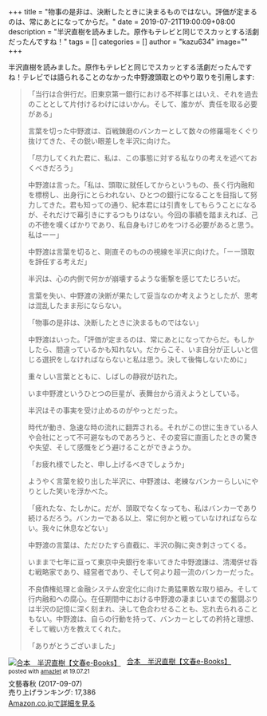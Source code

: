 +++
title = "物事の是非は、決断したときに決まるものではない。評価が定まるのは、常にあとになってからだ。"
date = 2019-07-21T19:00:09+08:00
description = "半沢直樹を読みました。原作もテレビと同じでスカッとする活劇だったんですね！"
tags = []
categories = []
author = "kazu634"
image=""
+++

半沢直樹を読みました。原作もテレビと同じでスカッとする活劇だったんですね！テレビでは語られることのなかった中野渡頭取とのやり取りを引用します:

> 「当行は合併行だ。旧東京第一銀行における不祥事とはいえ、それを過去のこととして片付けるわけにはいかん。そして、誰かが、責任を取る必要がある」
>
> 言葉を切った中野渡は、百戦錬磨のバンカーとして数々の修羅場をくぐり抜けてきた、その鋭い眼差しを半沢に向けた。
>
> 「尽力してくれた君に、私は、この事態に対する私なりの考えを述べておくべきだろう」
>
> 中野渡は言った。「私は、頭取に就任してからというもの、長く行内融和を標榜し、出身行にとらわれない、ひとつの銀行になることを目指して努力してきた。君も知っての通り、紀本君には引責をしてもらうことになるが、それだけで幕引きにするつもりはない。今回の事績を踏まえれば、己の不徳を嘆くばかりであり、私自身もけじめをつける必要があると思う。私はーー」
>
> 中野渡は言葉を切ると、剛直そのものの視線を半沢に向けた。「ーー頭取を辞任する考えだ」
>
> 半沢は、心の内側で何かが崩壊するような衝撃を感じてたじろいだ。
>
> 言葉を失い、中野渡の決断が果たして妥当なのか考えようとしたが、思考は混乱したまま形にならない。
>
> 「物事の是非は、決断したときに決まるものではない」
>
> 中野渡はいった。「評価が定まるのは、常にあとになってからだ。もしかしたら、間違っているかも知れない。だからこそ、いま自分が正しいと信じる選択をしなければならないと私は思う。決して後悔しないために」
>
> 重々しい言葉とともに、しばしの静寂が訪れた。
>
> いま中野渡というひとつの巨星が、表舞台から消えようとしている。
>
> 半沢はその事実を受け止めるのがやっとだった。
>
> 時代が動き、急速な時の流れに翻弄される。それがこの世に生きている人や会社にとって不可避なものであろうと、その変容に直面したときの驚きや失望、そして感慨をどう避けることができようか。
>
> 「お疲れ様でしたと、申し上げるべきでしょうか」
>
> ようやく言葉を絞り出した半沢に、中野渡は、老練なバンカーらしいにやりとした笑いを浮かべた。
>
> 「疲れたな、たしかに。だが、頭取でなくなっても、私はバンカーであり続けるだろう。バンカーである以上、常に何かと戦っていなければならない。我々に休息などない」
>
> 中野渡の言葉は、ただひたすら直截に、半沢の胸に突き刺さってくる。
>
> いままで七年に亘って東京中央銀行を率いてきた中野渡謙は、清濁併せ呑む戦略家であり、経営者であり、そして何より超一流のバンカーだった。
>
> 不良債権処理と金融システム安定化に向けた勇猛果敢な取り組み。そして行内融和への腐心。在任期間中における中野渡の凄まじいまでの奮闘ぶりは半沢の記憶に深く刻まれ、決して色合わせることも、忘れ去られることもない。中野渡は、自らの行動を持って、バンカーとしての矜持と理想、そして戦い方を教えてくれた。
>
> 「ありがとうございました」

<div class="amazlet-box" style="margin-bottom:0px;"><div class="amazlet-image" style="float:left;margin:0px 12px 1px 0px;"><a href="https://www.amazon.co.jp/exec/obidos/ASIN/B075F48NRF/simsnes-22/ref=nosim/" name="amazletlink" target="_blank"><img src="https://images-fe.ssl-images-amazon.com/images/I/61WBsoZMQeL._SL160_.jpg" alt="合本　半沢直樹【文春e-Books】" style="border: none;" /></a></div><div class="amazlet-info" style="line-height:120%; margin-bottom: 10px"><div class="amazlet-name" style="margin-bottom:10px;line-height:120%"><a href="https://www.amazon.co.jp/exec/obidos/ASIN/B075F48NRF/simsnes-22/ref=nosim/" name="amazletlink" target="_blank">合本　半沢直樹【文春e-Books】</a><div class="amazlet-powered-date" style="font-size:80%;margin-top:5px;line-height:120%">posted with <a href="http://www.amazlet.com/" title="amazlet" target="_blank">amazlet</a> at 19.07.21</div></div><div class="amazlet-detail">文藝春秋 (2017-09-07)<br />売り上げランキング: 17,386<br /></div><div class="amazlet-sub-info" style="float: left;"><div class="amazlet-link" style="margin-top: 5px"><a href="https://www.amazon.co.jp/exec/obidos/ASIN/B075F48NRF/simsnes-22/ref=nosim/" name="amazletlink" target="_blank">Amazon.co.jpで詳細を見る</a></div></div></div><div class="amazlet-footer" style="clear: left"></div></div>

